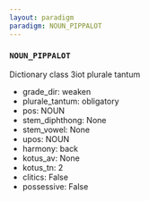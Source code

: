 ```yaml
---
layout: paradigm
paradigm: NOUN_PIPPALOT
---
```

### ` NOUN_PIPPALOT `

Dictionary class 3iot plurale tantum
* grade_dir: weaken
* plurale_tantum: obligatory
* pos: NOUN
* stem_diphthong: None
* stem_vowel: None
* upos: NOUN
* harmony: back
* kotus_av: None
* kotus_tn: 2
* clitics: False
* possessive: False
